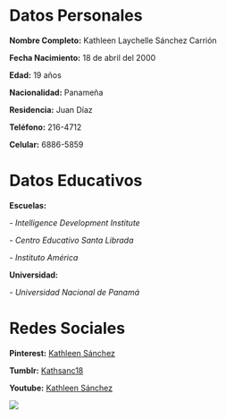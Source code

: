 <h1>Datos Personales</h1>
<p><strong>Nombre Completo:</strong> Kathleen Laychelle Sánchez Carrión 
<p><strong>Fecha Nacimiento:</strong> 18 de abril del 2000
<p><strong>Edad:</strong> 19 años
<p><strong>Nacionalidad:</strong> Panameña
<p><strong>Residencia:</strong> Juan Díaz 
<p><strong>Teléfono:</strong> 216-4712
<p><strong>Celular:</strong> 6886-5859
<h1>Datos Educativos</h1>
<p><strong>Escuelas:</strong><p>
<p><em>- Intelligence Development Institute </em>
<p><em>- Centro Educativo Santa Librada </em>
<p><em>- Instituto América </em>
<p><strong>Universidad:</strong>
<P><em>- Universidad Nacional de Panamá </em>
<h1>Redes Sociales</h1>
<p><strong>Pinterest:</strong> <a href="https://www.pinterest.com/kathleensanchez031/">Kathleen Sánchez</a>
<p><strong>Tumblr:</strong> <a href="https://kathsanc18.tumblr.com/">Kathsanc18</a>
<p><strong>Youtube:</strong> <a href="https://www.youtube.com/channel/UCW9q3-BzLnTMMLhZ15HFjIw?disable_polymer=true">Kathleen Sánchez</a>
<p><img src="https://scontent.fpty1-1.fna.fbcdn.net/v/t1.0-9/s960x960/73388541_103605024437391_6242698685147250688_o.jpg?_nc_cat=102&_nc_oc=AQnjSjNANMfuE-q1QnIvflruVS0ys8VAFYfJ14s1kKj3W5qG1NVk3uCu9NiothWWAPs&_nc_ht=scontent.fpty1-1.fna&oh=002b498524d8fae2daab23f928134563&oe=5E59E1A0">
  
